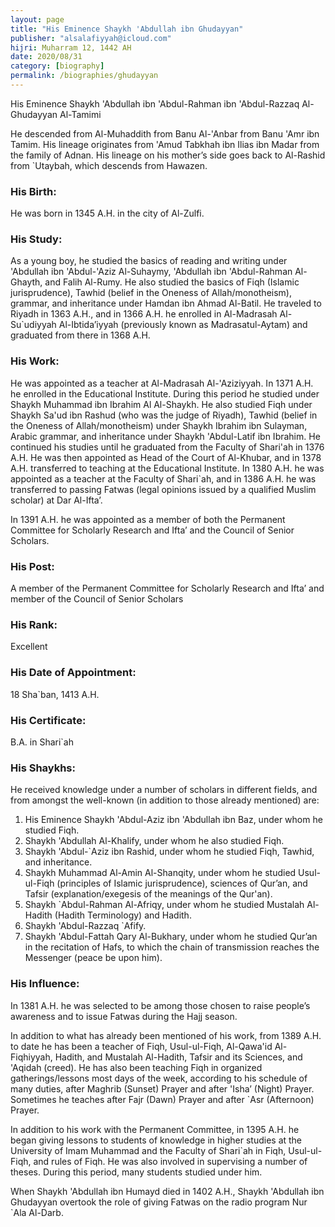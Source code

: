```yaml
---
layout: page
title: "His Eminence Shaykh 'Abdullah ibn Ghudayyan"
publisher: "alsalafiyyah@icloud.com"
hijri: Muharram 12, 1442 AH
date: 2020/08/31
category: [biography]
permalink: /biographies/ghudayyan
---
```


His Eminence Shaykh 'Abdullah ibn 'Abdul-Rahman ibn 'Abdul-Razzaq Al-Ghudayyan Al-Tamimi

He descended from Al-Muhaddith from Banu Al-'Anbar from Banu 'Amr ibn Tamim. His lineage originates from 'Amud Tabkhah ibn Ilias ibn Madar from the family of Adnan. His lineage on his mother’s side goes back to Al-Rashid from `Utaybah, which descends from Hawazen.

### His Birth:

He was born in 1345 A.H. in the city of Al-Zulfi.

### His Study:

As a young boy, he studied the basics of reading and writing under 'Abdullah ibn 'Abdul-'Aziz Al-Suhaymy, 'Abdullah ibn 'Abdul-Rahman Al-Ghayth, and Falih Al-Rumy. He also studied the basics of Fiqh (Islamic jurisprudence), Tawhid (belief in the Oneness of Allah/monotheism), grammar, and inheritance under Hamdan ibn Ahmad Al-Batil. He traveled to Riyadh in 1363 A.H., and in 1366 A.H. he enrolled in Al-Madrasah Al-Su`udiyyah Al-Ibtida’iyyah (previously known as Madrasatul-Aytam) and graduated from there in 1368 A.H.

### His Work:

He was appointed as a teacher at Al-Madrasah Al-'Aziziyyah. In 1371 A.H. he enrolled in the Educational Institute. During this period he studied under Shaykh Muhammad ibn Ibrahim Al Al-Shaykh. He also studied Fiqh under Shaykh Sa'ud ibn Rashud (who was the judge of Riyadh), Tawhid (belief in the Oneness of Allah/monotheism) under Shaykh Ibrahim ibn Sulayman, Arabic grammar, and inheritance under Shaykh 'Abdul-Latif ibn Ibrahim. He continued his studies until he graduated from the Faculty of Shari'ah in 1376 A.H. He was then appointed as Head of the Court of Al-Khubar, and in 1378 A.H. transferred to teaching at the Educational Institute. In 1380 A.H. he was appointed as a teacher at the Faculty of Shari`ah, and in 1386 A.H. he was transferred to passing Fatwas (legal opinions issued by a qualified Muslim scholar) at Dar Al-Ifta’.

In 1391 A.H. he was appointed as a member of both the Permanent Committee for Scholarly Research and Ifta’ and the Council of Senior Scholars.

### His Post:

A member of the Permanent Committee for Scholarly Research and Ifta’ and member of the Council of Senior Scholars

### His Rank:

Excellent

### His Date of Appointment:

18 Sha`ban, 1413 A.H.

### His Certificate:

B.A. in Shari`ah

### His Shaykhs:

He received knowledge under a number of scholars in different fields, and from amongst the well-known (in addition to those already mentioned) are:

1. His Eminence Shaykh 'Abdul-Aziz ibn 'Abdullah ibn Baz, under whom he studied Fiqh.
2. Shaykh 'Abdullah Al-Khalify, under whom he also studied Fiqh.
3. Shaykh 'Abdul-`Aziz ibn Rashid, under whom he studied Fiqh, Tawhid, and inheritance.
4. Shaykh Muhammad Al-Amin Al-Shanqity, under whom he studied Usul-ul-Fiqh (principles of Islamic jurisprudence), sciences of Qur’an, and Tafsir (explanation/exegesis of the meanings of the Qur'an).
5. Shaykh `Abdul-Rahman Al-Afriqy, under whom he studied Mustalah Al-Hadith (Hadith Terminology) and Hadith.
6. Shaykh 'Abdul-Razzaq `Afify.
7. Shaykh 'Abdul-Fattah Qary Al-Bukhary, under whom he studied Qur’an in the recitation of Hafs, to which the chain of transmission reaches the Messenger (peace be upon him).

### His Influence:

In 1381 A.H. he was selected to be among those chosen to raise people’s awareness and to issue Fatwas during the Hajj season.

In addition to what has already been mentioned of his work, from 1389 A.H. to date he has been a teacher of Fiqh, Usul-ul-Fiqh, Al-Qawa'id Al-Fiqhiyyah, Hadith, and Mustalah Al-Hadith, Tafsir and its Sciences, and 'Aqidah (creed). He has also been teaching Fiqh in organized gatherings/lessons most days of the week, according to his schedule of many duties, after Maghrib (Sunset) Prayer and after 'Isha’ (Night) Prayer. Sometimes he teaches after Fajr (Dawn) Prayer and after `Asr (Afternoon) Prayer.

In addition to his work with the Permanent Committee, in 1395 A.H. he began giving lessons to students of knowledge in higher studies at the University of Imam Muhammad and the Faculty of Shari`ah in Fiqh, Usul-ul-Fiqh, and rules of Fiqh. He was also involved in supervising a number of theses. During this period, many students studied under him.

When Shaykh 'Abdullah ibn Humayd died in 1402 A.H., Shaykh 'Abdullah ibn Ghudayyan overtook the role of giving Fatwas on the radio program Nur `Ala Al-Darb.


